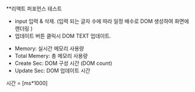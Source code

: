 **리액트 퍼포먼스 테스트

- input 입력 & 삭제. (입력 되는 글자 수에 따라 일정 배수로 DOM 생성하여 화면에 랜더링 )
- 업데이트 버튼 클릭시 DOM TEXT 업데이트. 



* Memory: 실시간 메모리 사용량
* Total Memery: 총 메모리 사용량
* Create Sec: DOM 구성 시간  (DOM count)  
* Update Sec: DOM 업데이트 시간 

시간 = [ms*1000]
